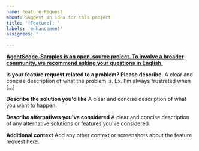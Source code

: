 ```yaml
---
name: Feature Request
about: Suggest an idea for this project
title: '[Feature]: '
labels: 'enhancement'
assignees: ''

---
```


**<u>AgentScope-Samples is an open-source project. To involve a broader community, we recommend asking your questions in English.</u>**


**Is your feature request related to a problem? Please describe.**
A clear and concise description of what the problem is. Ex. I'm always frustrated when [...]

**Describe the solution you'd like**
A clear and concise description of what you want to happen.

**Describe alternatives you've considered**
A clear and concise description of any alternative solutions or features you've considered.

**Additional context**
Add any other context or screenshots about the feature request here.